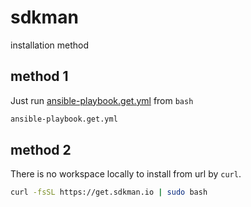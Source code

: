 # sdkman

installation method

## method 1

Just run [ansible-playbook.get.yml](./ansible-playbook.get.yml) from `bash`

```bash
ansible-playbook.get.yml
```

## method 2

There is no workspace locally to install from url by `curl`.

```bash
curl -fsSL https://get.sdkman.io | sudo bash
```
